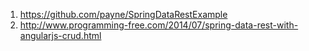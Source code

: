 1. https://github.com/payne/SpringDataRestExample
1. http://www.programming-free.com/2014/07/spring-data-rest-with-angularjs-crud.html

